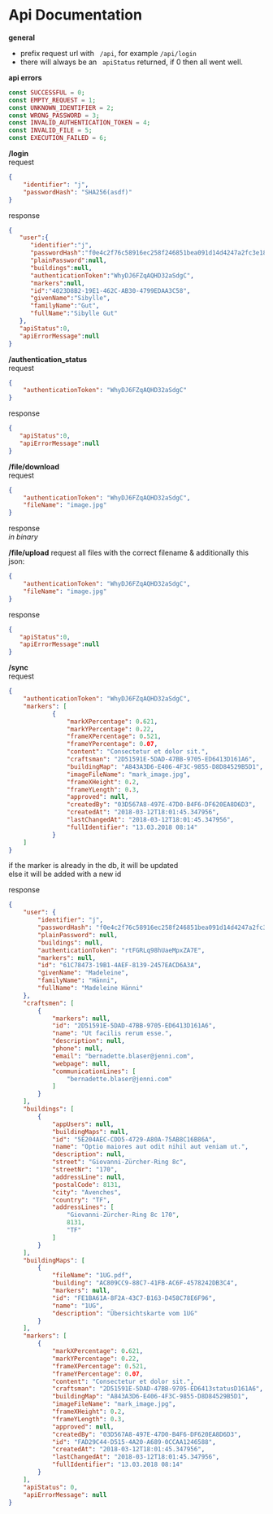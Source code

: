 Api Documentation
======

**general**  
- prefix request url with ` /api`, for example `/api/login`
- there will always be an ` apiStatus` returned, if 0 then all went well.

**api errors**
````php
const SUCCESSFUL = 0;
const EMPTY_REQUEST = 1;
const UNKNOWN_IDENTIFIER = 2;
const WRONG_PASSWORD = 3;
const INVALID_AUTHENTICATION_TOKEN = 4;
const INVALID_FILE = 5;
const EXECUTION_FAILED = 6;
````
**/login**  
request
````json
{
	"identifier": "j",
	"passwordHash": "SHA256(asdf)"
}
````
response
````json
{
   "user":{
      "identifier":"j",
      "passwordHash":"f0e4c2f76c58916ec258f246851bea091d14d4247a2fc3e18694461b1816e13b",
      "plainPassword":null,
      "buildings":null,
      "authenticationToken":"WhyDJ6FZqAQHD32aSdgC",
      "markers":null,
      "id":"4023D8B2-19E1-462C-AB30-4799EDAA3C58",
      "givenName":"Sibylle",
      "familyName":"Gut",
      "fullName":"Sibylle Gut"
   },
   "apiStatus":0,
   "apiErrorMessage":null
}
````

**/authentication_status**  
request
````json
{
	"authenticationToken": "WhyDJ6FZqAQHD32aSdgC"
}
````
response
````json
{
   "apiStatus":0,
   "apiErrorMessage":null
}
````


**/file/download**  
request
````json
{
	"authenticationToken": "WhyDJ6FZqAQHD32aSdgC",
	"fileName": "image.jpg"
}
````

response  
*in binary*


**/file/upload**
request
all files with the correct filename & additionally this json:
````json
{
	"authenticationToken": "WhyDJ6FZqAQHD32aSdgC",
	"fileName": "image.jpg"
}
````

response
````json
{
   "apiStatus":0,
   "apiErrorMessage":null
}
````

**/sync**  
request
````json
{
	"authenticationToken": "WhyDJ6FZqAQHD32aSdgC",
	"markers": [
    		{
    			"markXPercentage": 0.621,
    			"markYPercentage": 0.22,
    			"frameXPercentage": 0.521,
    			"frameYPercentage": 0.07,
    			"content": "Consectetur et dolor sit.",
    			"craftsman": "2D51591E-5DAD-47BB-9705-ED6413D161A6",
    			"buildingMap": "A843A3D6-E406-4F3C-9855-D8D84529B5D1",
    			"imageFileName": "mark_image.jpg",
    			"frameXHeight": 0.2,
    			"frameYLength": 0.3,
    			"approved": null,
    			"createdBy": "03D567A8-497E-47D0-B4F6-DF620EA8D6D3",
    			"createdAt": "2018-03-12T18:01:45.347956",
    			"lastChangedAt": "2018-03-12T18:01:45.347956",
    			"fullIdentifier": "13.03.2018 08:14"
    		}
	]
}
````
if the marker is already in the db, it will be updated  
else it will be added with a new id

response  
````json
{
	"user": {
		"identifier": "j",
		"passwordHash": "f0e4c2f76c58916ec258f246851bea091d14d4247a2fc3e18694461b1816e13b",
		"plainPassword": null,
		"buildings": null,
		"authenticationToken": "rtFGRLq98hUaeMpxZA7E",
		"markers": null,
		"id": "61C78473-19B1-4AEF-8139-2457EACD6A3A",
		"givenName": "Madeleine",
		"familyName": "Hänni",
		"fullName": "Madeleine Hänni"
	},
	"craftsmen": [
		{
			"markers": null,
			"id": "2D51591E-5DAD-47BB-9705-ED6413D161A6",
			"name": "Ut facilis rerum esse.",
			"description": null,
			"phone": null,
			"email": "bernadette.blaser@jenni.com",
			"webpage": null,
			"communicationLines": [
				"bernadette.blaser@jenni.com"
			]
		}
	],
	"buildings": [
		{
			"appUsers": null,
			"buildingMaps": null,
			"id": "5E204AEC-CDD5-4729-A80A-75AB8C16B86A",
			"name": "Optio maiores aut odit nihil aut veniam ut.",
			"description": null,
			"street": "Giovanni-Zürcher-Ring 8c",
			"streetNr": "170",
			"addressLine": null,
			"postalCode": 8131,
			"city": "Avenches",
			"country": "TF",
			"addressLines": [
				"Giovanni-Zürcher-Ring 8c 170",
				8131,
				"TF"
			]
		}
	],
	"buildingMaps": [
		{
			"fileName": "1UG.pdf",
			"building": "AC809CC9-88C7-41FB-AC6F-4578242DB3C4",
			"markers": null,
			"id": "FE1BA61A-8F2A-43C7-B163-D458C78E6F96",
			"name": "1UG",
			"description": "Übersichtskarte vom 1UG"
		}
	],
	"markers": [
		{
			"markXPercentage": 0.621,
			"markYPercentage": 0.22,
			"frameXPercentage": 0.521,
			"frameYPercentage": 0.07,
			"content": "Consectetur et dolor sit.",
			"craftsman": "2D51591E-5DAD-47BB-9705-ED6413statusD161A6",
			"buildingMap": "A843A3D6-E406-4F3C-9855-D8D84529B5D1",
			"imageFileName": "mark_image.jpg",
			"frameXHeight": 0.2,
			"frameYLength": 0.3,
			"approved": null,
			"createdBy": "03D567A8-497E-47D0-B4F6-DF620EA8D6D3",
			"id": "FAD29C44-D515-4A20-A689-0CCAA1246588",
			"createdAt": "2018-03-12T18:01:45.347956",
			"lastChangedAt": "2018-03-12T18:01:45.347956",
			"fullIdentifier": "13.03.2018 08:14"
		}
	],
	"apiStatus": 0,
	"apiErrorMessage": null
}
````